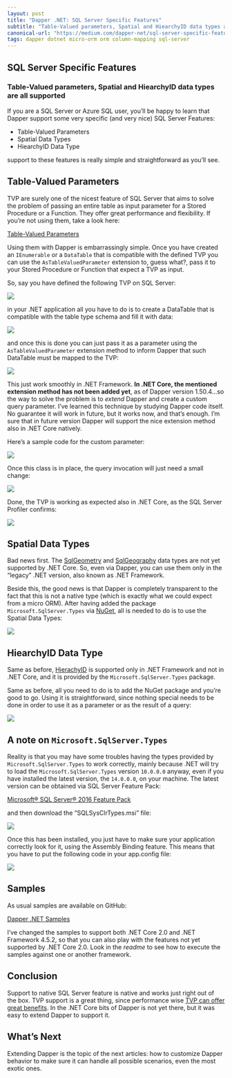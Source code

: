 ```yaml
---
layout: post
title: "Dapper .NET: SQL Server Specific Features"
subtitle: "Table-Valued parameters, Spatial and HiearchyID data types are all supported"
canonical-url: "https://medium.com/dapper-net/sql-server-specific-features-2773d894a6ae"
tags: dapper dotnet micro-orm orm column-mapping sql-server
---
```


## SQL Server Specific Features

### Table-Valued parameters, Spatial and HiearchyID data types are all supported

If you are a SQL Server or Azure SQL user, you’ll be happy to learn that Dapper support some very specific (and very nice) SQL Server Features:

* Table-Valued Parameters
* Spatial Data Types
* HiearchyID Data Type

support to these features is really simple and straightforward as you’ll see.

## Table-Valued Parameters

TVP are surely one of the nicest feature of SQL Server that aims to solve the problem of passing an entire table as input parameter for a Stored Procedure or a Function. They offer great performance and flexibility. If you’re not using them, take a look here:

[Table-Valued Parameters](https://docs.microsoft.com/en-us/dotnet/framework/data/adonet/sql/table-valued-parameters)

Using them with Dapper is embarrassingly simple. Once you have created an `IEnumerable` or a `DataTable` that is compatible with the defined TVP you can use the `AsTableValuedParameter` extension to, guess what?, pass it to your Stored Procedure or Function that expect a TVP as input.

So, say you have defined the following TVP on SQL Server:

![](/public/images/2018-01-15/image-01.png)

in your .NET application all you have to do is to create a DataTable that is compatible with the table type schema and fill it with data:

![](/public/images/2018-01-15/image-02.png)

and once this is done you can just pass it as a parameter using the `AsTableValuedParameter` extension method to inform Dapper that such DataTable must be mapped to the TVP:

![](/public/images/2018-01-15/image-03.png)

This just work smoothly in .NET Framework. **In .NET Core, the mentioned extension method has not been added yet**, as of Dapper version 1.50.4…so the way to solve the problem is to _extend_ Dapper and create a custom query parameter. I’ve learned this technique by studying Dapper code itself. No guarantee it will work in future, but it works now, and that’s enough. I’m sure that in future version Dapper will support the nice extension method also in .NET Core natively.

Here’s a sample code for the custom parameter:

![](/public/images/2018-01-15/image-04.png)

Once this class is in place, the query invocation will just need a small change:

![](/public/images/2018-01-15/image-05.png)

Done, the TVP is working as expected also in .NET Core, as the SQL Server Profiler confirms:

![](/public/images/2018-01-15/image-06.png)

## Spatial Data Types

Bad news first. The [SqlGeometry](https://msdn.microsoft.com/en-us/library/microsoft.sqlserver.types.sqlgeometry.aspx?f=255&MSPPError=-2147217396) and [SqlGeography](https://msdn.microsoft.com/en-us/library/microsoft.sqlserver.types.sqlgeography.aspx) data types are not yet supported by .NET Core. So, even via Dapper, you can use them only in the “legacy” .NET version, also known as .NET Framework.

Beside this, the good news is that Dapper is completely transparent to the fact that this is not a native type (which is exactly what we could expect from a micro ORM). After having added the package `Microsoft.SqlServer.Types` via [NuGet](https://www.nuget.org/packages/Microsoft.SqlServer.Types), all is needed to do is to use the Spatial Data Types:

![](/public/images/2018-01-15/image-07.png)

## HiearchyID Data Type

Same as before, [HierachyID](https://docs.microsoft.com/en-us/sql/t-sql/data-types/hierarchyid-data-type-method-reference) is supported only in .NET Framework and not in .NET Core, and it is provided by the `Microsoft.SqlServer.Types` package.

Same as before, all you need to do is to add the NuGet package and you’re good to go. Using it is straightforward, since nothing special needs to be done in order to use it as a parameter or as the result of a query:

![](/public/images/2018-01-15/image-08.png)

## A note on `Microsoft.SqlServer.Types`

Reality is that you may have some troubles having the types provided by `Microsoft.SqlServer.Types` to work correctly, mainly because .NET will try to load the `Microsoft.SqlServer.Types` version `10.0.0.0` anyway, even if you have installed the latest version, the `14.0.0.0`, on your machine. The latest version can be obtained via SQL Server Feature Pack:

[Microsoft® SQL Server® 2016 Feature Pack](https://www.microsoft.com/en-us/download/details.aspx?id=52676)

and then download the “SQLSysClrTypes.msi” file:

![](/public/images/2018-01-15/image-09.png)

Once this has been installed, you just have to make sure your application correctly look for it, using the Assembly Binding feature. This means that you have to put the following code in your app.config file:

![](/public/images/2018-01-15/image-10.png)

## Samples

As usual samples are available on GitHub:

[Dapper .NET Samples](https://yorek.github.io/dapper-samples/)

I’ve changed the samples to support both .NET Core 2.0 and .NET Framework 4.5.2, so that you can also play with the features not yet supported by .NET Core 2.0. Look in the _readme_ to see how to execute the samples against one or another framework.

## Conclusion

Support to native SQL Server feature is native and works just right out of the box. TVP support is a great thing, since performance wise [TVP can offer great benefits](https://blogs.msdn.microsoft.com/sqlcat/2013/09/23/maximizing-throughput-with-tvp/). In the .NET Core bits of Dapper is not yet there, but it was easy to extend Dapper to support it.

## What’s Next

Extending Dapper is the topic of the next articles: how to customize Dapper behavior to make sure it can handle all possible scenarios, even the most exotic ones.
